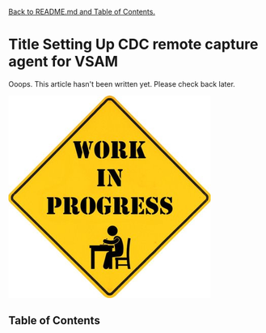 [Back to README.md and Table of Contents.](README.md) 

# Title Setting Up CDC remote capture agent for VSAM

Ooops. This article hasn't been written yet. Please check back later.

![Roadwork](images/work_in_progress.jpg)

## Table of Contents

